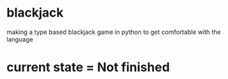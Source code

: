 # blackjack
making a type based blackjack game in python to get comfortable with the language
# current state = Not finished
